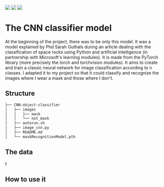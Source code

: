 [![](https://img.shields.io/badge/python-3.8.5-blue.svg?&logo=python&logoColor=yellow)](https://www.python.org/downloads/release/python-385/) [![](https://img.shields.io/badge/Torch-1.11.0-blue.svg?&logo=pytorch&logoColor=red)](https://pytorch.org/) [![](https://img.shields.io/badge/TorchVision-0.12.0-blue.svg?&logo=pytorch&logoColor=red)](https://pytorch.org/)


# The CNN classifier model

At the beginning of the project, there was to be only this model. It was a model explained by Phd Sarah Guthals during an article dealing with the classification of space rocks using Python and artificial intelligence (in partnership with Microsoft's learning modules). It is made from the PyTorch library (more precisely the torch and torchvision modules). It aims to create and train a classic neural network for image classification according to n classes. I adapted it to my project so that it could classify and recognize the images where I wear a mask and those where I don't.

## Structure

```bash
├── CNN-object-classifier
│   ├── images
│   │   ├── mask
│   │   └── not_mask
│   ├── autorun.sh
│   ├── image_cnn.py
│   ├── README.md
│   └── maskRecognitionModel.pth
```

## The data

f

## How to use it